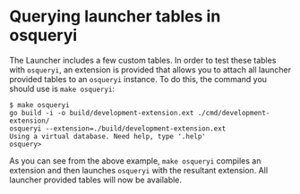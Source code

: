 Querying launcher tables in osqueryi
====================================

The Launcher includes a few custom tables. In order to test these tables with `osqueryi`, an extension is provided that allows you to attach all launcher provided tables to an `osqueryi` instance. To do this, the command you should use is `make osqueryi`:

```
$ make osqueryi
go build -i -o build/development-extension.ext ./cmd/development-extension/
osqueryi --extension=./build/development-extension.ext
Using a virtual database. Need help, type '.help'
osquery>
```

As you can see from the above example, `make osqueryi` compiles an extension and then launches `osqueryi` with the resultant extension. All launcher provided tables will now be available.
